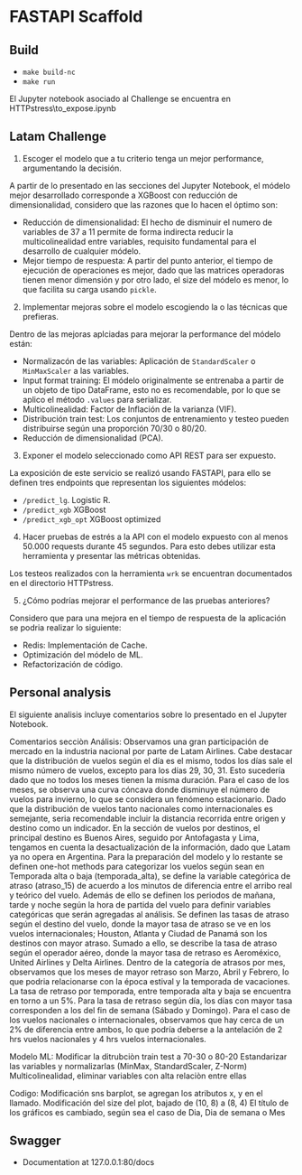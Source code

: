 # FASTAPI Scaffold

## Build

- `make build-nc`
- `make run`

El Jupyter notebook asociado al Challenge se encuentra en HTTPstress\to_expose.ipynb

## Latam Challenge

1. Escoger el modelo que a tu criterio tenga un mejor performance, argumentando la decisión.

A partir de lo presentado en las secciones del Jupyter Notebook, el módelo mejor desarrollado corresponde a XGBoost con reducción de dimensionalidad, considero que las razones que lo hacen el óptimo son:
- Reducción de dimensionalidad: El hecho de disminuir el numero de variables de 37 a 11 permite de forma indirecta reducir la multicolinealidad entre variables, requisito fundamental para el desarrollo de cualquier módelo.
- Mejor tiempo de respuesta: A partir del punto anterior, el tiempo de ejecución de operaciones es mejor, dado que las matrices operadoras tienen menor dimensión y por otro lado, el size del módelo es menor, lo que facilita su carga usando `pickle`.


2. Implementar mejoras sobre el modelo escogiendo la o las técnicas que prefieras.

Dentro de las mejoras aplciadas para mejorar la performance del módelo están:
- Normalizacón de las variables: Aplicación de `StandardScaler` o `MinMaxScaler` a las variables.
- Input format training: El módelo originalmente se entrenaba a partir de un objeto de tipo DataFrame, esto no es recomendable, por lo que se aplico el método `.values` para serializar.
- Multicolinealidad: Factor de Inflación de la varianza (VIF).
- Distribución train test: Los conjuntos de entrenamiento y testeo pueden distribuirse según una proporción 70/30 o 80/20.
- Reducción de dimensionalidad (PCA).


3. Exponer el modelo seleccionado como API REST para ser expuesto.

La exposición de este servicio se realizó usando FASTAPI, para ello se definen tres endpoints que representan los siguientes módelos:

- `/predict_lg`. Logistic R.
- `/predict_xgb`  XGBoost
- `/predict_xgb_opt`  XGBoost optimized

4. Hacer pruebas de estrés a la API con el modelo expuesto con al menos 50.000 requests durante 45 segundos. Para esto debes utilizar esta herramienta y presentar las métricas obtenidas.

Los testeos realizados con la herramienta `wrk` se encuentran documentados en el directorio HTTPstress.

5. ¿Cómo podrías mejorar el performance de las pruebas anteriores?

Considero que para una mejora en el tiempo de respuesta de la aplicación se podria realizar lo siguiente:

- Redis: Implementación de Cache.
- Optimización del módelo de ML.
- Refactorización de código.

## Personal analysis

El siguiente analisis incluye comentarios sobre lo presentado en el Jupyter Notebook.

Comentarios secciòn Análisis:
Observamos una gran participación de mercado  en la industria nacional por parte de Latam Airlines. 
Cabe destacar que la distribución de vuelos según el día es el mismo, todos los días sale el mismo número de vuelos, excepto para los días 29, 30, 31. Esto sucedería dado que no todos los meses tienen la misma duración. Para el caso de los meses, se observa una curva cóncava donde disminuye el número de vuelos para invierno, lo que se considera un fenómeno estacionario. 
Dado que la distribución de vuelos tanto nacionales como internacionales es semejante, seria recomendable incluir la distancia recorrida entre origen y destino como un indicador.
En la sección de vuelos por destinos, el principal destino es Buenos Aires, seguido por Antofagasta y Lima, tengamos en cuenta la desactualización de la información, dado que Latam ya no opera en Argentina.
Para la preparación del modelo y lo restante se definen one-hot methods para categorizar los vuelos según sean en Temporada alta o baja (temporada_alta), se define la variable categórica de atraso (atraso_15) de acuerdo a los minutos de diferencia entre el arribo real y teórico del vuelo. Además de ello se definen los periodos de mañana, tarde y noche según la hora de partida del vuelo para definir variables categóricas que serán agregadas al análisis.
Se definen las tasas de atraso según el destino del vuelo, donde la mayor tasa de atraso se ve en los vuelos internacionales; Houston, Atlanta y Ciudad de Panamá son los destinos con mayor atraso. Sumado a ello, se describe la tasa de atraso según el operador aéreo, donde la mayor tasa de retraso es Aeroméxico, United Airlines y Delta Airlines. Dentro de la categoría de atrasos por mes, observamos que los meses de mayor retraso son Marzo, Abril y Febrero, lo que podria relacionarse con la época estival y la temporada de vacaciones. 
La tasa de retraso por temporada, entre temporada alta y baja se encuentra en torno a un 5%. Para la tasa de retraso según día, los días con mayor tasa corresponden a los del fin de semana (Sábado y Domingo). Para el caso de los vuelos nacionales o internacionales, observamos que hay cerca de un 2% de diferencia entre ambos, lo que podría deberse a la antelación de 2 hrs vuelos nacionales y 4 hrs vuelos internacionales.



Modelo ML:
Modificar la ditrubciòn train test a 70-30 o 80-20
Estandarizar las variables y normalizarlas (MinMax, StandardScaler, Z-Norm)
Multicolinealidad, eliminar variables con alta relaciòn entre ellas

Codigo:
Modificación sns barplot, se agregan los atributos x, y en el llamado.
Modificación del size del plot, bajado de (10, 8) a (8, 4)
El título de los gráficos es cambiado, según sea el caso de Dia, Dia de semana o Mes


## Swagger

- Documentation at 127.0.0.1:80/docs
